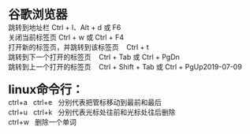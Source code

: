 <div><div><span style="font-size: 24px;"><b>谷歌浏览器</b></span></div><div><span style="background-color: rgb(255, 255, 255);">跳转到地址栏<span style="background-color: rgb(255, 255, 255); white-space: pre;">	</span>Ctrl + l、Alt + d 或 F6</span></div><div>关闭当前标签页<span style="white-space:pre">	</span>Ctrl + w 或 Ctrl + F4</div><div>打开新的标签页，并跳转到该标签页<span style="white-space:pre">	</span>Ctrl + t</div><div>跳转到下一个打开的标签页<span style="white-space:pre">	</span>Ctrl + Tab 或 Ctrl + PgDn</div><div>跳转到上一个打开的标签页<span style="white-space:pre">	</span>Ctrl + Shift + Tab 或 Ctrl + PgUp2019-07-09</div><div><br /></div><div><span style="font-size: 24px;"><b class="">linux命令行：</b></span></div><div>ctrl+a&nbsp; &nbsp;ctrl+e&nbsp; &nbsp;分别代表把管标移动到最前和最后</div><div>ctrl+u&nbsp; &nbsp;ctrl+k&nbsp; &nbsp;分别代表光标处往前和光标处往后删除</div><div>ctrl+w&nbsp; &nbsp;删除一个单词</div></div>
